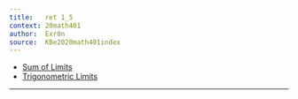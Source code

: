 ```yaml
---
title:   ret 1_5
context: 20math401
author:  Exr0n
source:  KBe2020math401index
---
```


- [Sum of Limits](./KBerefLimitSumEpsDeltaProof)
- [Trigonometric Limits](./KBe20math401retTrigonometricLimits1)

---
